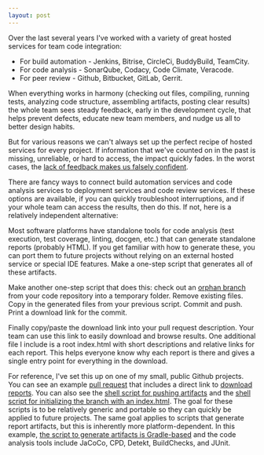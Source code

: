 ```yaml
---
layout: post
---
```


Over the last several years I've worked with a variety of great hosted services for team code integration:

- For build automation - Jenkins, Bitrise, CircleCi, BuddyBuild, TeamCity.
- For code analysis - SonarQube, Codacy, Code Climate, Veracode.
- For peer review - Github, Bitbucket, GitLab, Gerrit.

When everything works in harmony (checking out files, compiling, running tests, analyzing code structure, assembling artifacts, posting clear results) the whole team sees steady feedback, early in the development cycle, that helps prevent defects, educate new team members, and nudge us all to better design habits.

But for various reasons we can't always set up the perfect recipe of hosted services for every project. If information that we've counted on in the past is missing, unreliable, or hard to access, the impact quickly fades. In the worst cases, the [lack of feedback makes us falsely confident](https://youtu.be/ddPQAJSm2cQ).

There are fancy ways to connect build automation services and code analysis services to deployment services and code review services. If these options are available, if you can quickly troubleshoot interruptions, and if your whole team can access the results, then do this.  If not, here is a relatively independent alternative:

Most software platforms have standalone tools for code analysis (test execution, test coverage, linting, docgen, etc.) that can generate standalone reports (probably HTML). If you get familiar with how to generate these, you can port them to future projects without relying on an external hosted service or special IDE features. Make a one-step script that generates all of these artifacts.

Make another one-step script that does this: check out an [orphan branch](https://git-scm.com/docs/git-checkout#Documentation/git-checkout.txt---orphanltnewbranchgt) from your code repository into a temporary folder. Remove existing files. Copy in the generated files from your previous script. Commit and push. Print a download link for the commit.

Finally copy/paste the download link into your pull request description.  Your team can use this link to easily download and browse results.  One additional file I include is a root index.html with short descriptions and relative links for each report.  This helps everyone know why each report is there and gives a single entry point for everything in the download.

For reference, I've set this up on one of my small, public Github projects.  You can see an example [pull request](https://github.com/toddway/Shelf/pull/6) that includes a direct link to [download reports](https://github.com/toddway/Shelf/archive/07e990cb8840e83782d28f9135a25cf75e040ad3.zip).  You can also see the [shell script for pushing artifacts](https://github.com/toddway/Shelf/blob/multiplatform/shelf/push-artifacts.sh) and the [shell script for initializing the branch with an index.html](https://github.com/toddway/Shelf/blob/multiplatform/shelf/push-artifacts-init.sh).  The goal for these scripts is to be relatively generic and portable so they can quickly be applied to future projects.  The same goal applies to scripts that generate report artifacts, but this is inherently more platform-dependent.  In this example, [the script to generate artifacts is Gradle-based](https://github.com/toddway/Shelf/blob/multiplatform/shelf/checks.gradle) and the code analysis tools include JaCoCo, CPD, Detekt, BuildChecks, and JUnit.